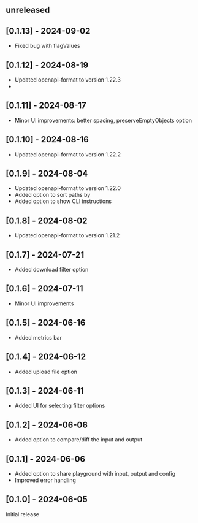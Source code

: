 ## unreleased

## [0.1.13] - 2024-09-02

- Fixed bug with flagValues

## [0.1.12] - 2024-08-19

- Updated openapi-format to version 1.22.3
- 
## [0.1.11] - 2024-08-17

- Minor UI improvements: better spacing, preserveEmptyObjects option

## [0.1.10] - 2024-08-16

- Updated openapi-format to version 1.22.2

## [0.1.9] - 2024-08-04

- Updated openapi-format to version 1.22.0
- Added option to sort paths by
- Added option to show CLI instructions 

## [0.1.8] - 2024-08-02

- Updated openapi-format to version 1.21.2

## [0.1.7] - 2024-07-21

- Added download filter option

## [0.1.6] - 2024-07-11

- Minor UI improvements

## [0.1.5] - 2024-06-16

- Added metrics bar

## [0.1.4] - 2024-06-12

- Added upload file option

## [0.1.3] - 2024-06-11

- Added UI for selecting filter options

## [0.1.2] - 2024-06-06

- Added option to compare/diff the input and output

## [0.1.1] - 2024-06-06

- Added option to share playground with input, output and config
- Improved error handling

## [0.1.0] - 2024-06-05

Initial release


